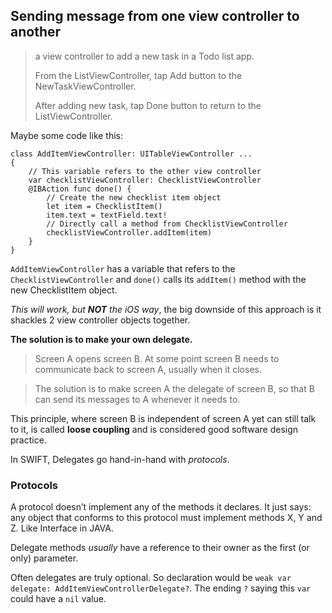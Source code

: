 ## Sending message from one view controller to another

>a view controller to add a new task in a Todo list app. 
>
>From the ListViewController, tap Add button to the NewTaskViewController. 
>
>After adding new task, tap Done button to return to the ListViewController.

Maybe some code like this:

```
class AddItemViewController: UITableViewController ... 
{	// This variable refers to the other view controller	var checklistViewController: ChecklistViewController	@IBAction func done() {		// Create the new checklist item object		let item = ChecklistItem()
		item.text = textField.text!		// Directly call a method from ChecklistViewController		checklistViewController.addItem(item)
	} 
}
```

`AddItemViewController` has a variable that refers to the `ChecklistViewController` and `done()` calls its `addItem()` method with the new ChecklistItem object.

*This will work, but **NOT** the iOS way*, the big downside of this approach is it shackles 2 view controller objects together.

**The solution is to make your own delegate.**
>Screen A opens screen B. At some point screen B needs to communicate back to screen A, usually when it closes.
>The solution is to make screen A the delegate of screen B, so that B can send its messages to A whenever it needs to.

This principle, where screen B is independent of screen A yet can still talk to it, is called **loose coupling** and is considered good software design practice.

In SWIFT, Delegates go hand-in-hand with *protocols*.

### Protocols
A protocol doesn’t implement any of the methods it declares. It just says: any object that conforms to this protocol must implement methods X, Y and Z. Like Interface in JAVA.

Delegate methods *usually* have a reference to their owner as the first (or only) parameter.

Often delegates are truly optional. So declaration would be `weak var delegate: AddItemViewControllerDelegate?`. The ending `?` saying this `var` could have a `nil` value.